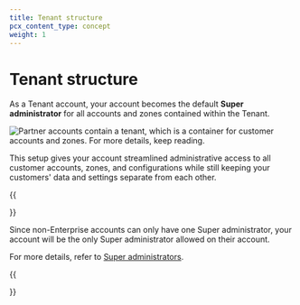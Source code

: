 ```yaml
---
title: Tenant structure
pcx_content_type: concept
weight: 1
---
```


# Tenant structure

As a Tenant account, your account becomes the default **Super administrator** for all accounts and zones contained within the Tenant.

![Partner accounts contain a tenant, which is a container for customer accounts and zones. For more details, keep reading.](/tenant/static/tenant-diagram.png)

This setup gives your account streamlined administrative access to all customer accounts, zones, and configurations while still keeping your customers' data and settings separate from each other.

{{<Aside type="note">}}

Since non-Enterprise accounts can only have one Super administrator, your account will be the only Super administrator allowed on their account.

For more details, refer to [Super administrators](/fundamentals/account-and-billing/account-setup/manage-account-members/#change-super-administrator).

{{</Aside>}}